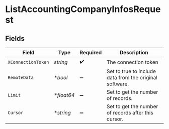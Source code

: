 # ListAccountingCompanyInfosRequest


## Fields

| Field                                                   | Type                                                    | Required                                                | Description                                             |
| ------------------------------------------------------- | ------------------------------------------------------- | ------------------------------------------------------- | ------------------------------------------------------- |
| `XConnectionToken`                                      | *string*                                                | :heavy_check_mark:                                      | The connection token                                    |
| `RemoteData`                                            | **bool*                                                 | :heavy_minus_sign:                                      | Set to true to include data from the original software. |
| `Limit`                                                 | **float64*                                              | :heavy_minus_sign:                                      | Set to get the number of records.                       |
| `Cursor`                                                | **string*                                               | :heavy_minus_sign:                                      | Set to get the number of records after this cursor.     |